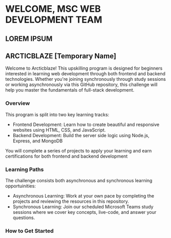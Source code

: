 # WELCOME, MSC WEB DEVELOPMENT TEAM

## LOREM IPSUM

## ARCTICBLAZE [Temporary Name]

Welcome to Arcticblaze! This upskilling program is designed for beginners interested in learning web development through both frontend and backend technologies. Whether you're joining synchronously through study sessions or working asynchronously via this GitHub repository, this challenge will help you master the fundamentals of full-stack development.

### Overview

This program is split into two key learning tracks:

* Frontend Development: Learn how to create beautiful and responsive websites using HTML, CSS, and JavaScript.
* Backend Development: Build the server side logic using Node.js, Express, and MongoDB

You will complete a series of projects to apply your learning and earn certifications for both frontend and backend development

### Learning Paths

The challenge consists both asynchronous and synchronous learning opportuinities:

* Asynchronous Learning: Work at your own pace by completing the projects and reviewing the resources in this repository.
* Synchronous Learning: Join our scheduled Microsoft Teams study sessions where we cover key concepts, live-code, and answer your questions.

### How to Get Started

